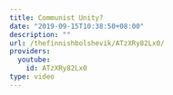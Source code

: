 ```yaml
---
title: Communist Unity?
date: "2019-09-15T10:38:50+08:00"
description: ""
url: /thefinnishbolshevik/ATzXRy82Lx0/
providers:
  youtube:
    id: ATzXRy82Lx0
type: video
---
```


